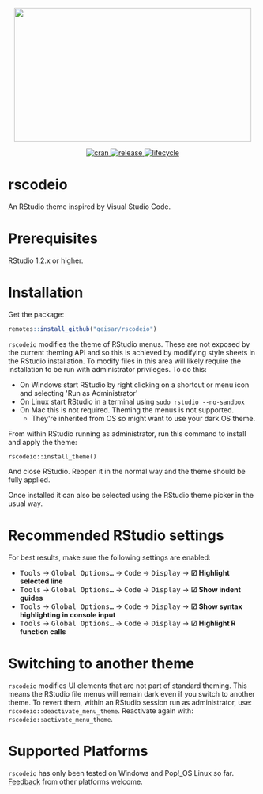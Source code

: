 <p align=center>
  <img src="./inst/media/rscodeio.png" width="480" height="270">
</p>

<p align="center">
  <a href="https://cran.r-project.org/package=rscodeio">
    <img src="https://img.shields.io/cran/l/rscodeio?style=flat-square" alt="cran">
  </a>
  <a href="https://github.com/anthonynorth/rscodeio/releases/latest">
    <img src="https://img.shields.io/github/v/release/anthonynorth/rscodeio?sort=semver&style=flat-square" alt="release">
  </a>
  <a href="https://www.tidyverse.org/lifecycle/#experimental">
    <img src="https://img.shields.io/badge/lifecycle-experimental-orange?style=flat-square" alt="lifecycle" />
  </a>
</p>

# rscodeio

An RStudio theme inspired by Visual Studio Code.

# Prerequisites

RStudio 1.2.x or higher.

# Installation

Get the package:

```r
remotes::install_github("qeisar/rscodeio")
```

`rscodeio` modifies the theme of RStudio menus. These are not exposed by the current theming API and so this is achieved by modifying style sheets in the RStudio installation. To modify files in this area will likely require the installation to be run with administrator privileges. To do this:

- On Windows start RStudio by right clicking on a shortcut or menu icon and selecting 'Run as Administrator'
- On Linux start RStudio in a terminal using `sudo rstudio --no-sandbox`
- On Mac this is not required. Theming the menus is not supported.
  - They're inherited from OS so might want to use your dark OS theme.

From within RStudio running as administrator, run this command to install and apply the theme:

```
rscodeio::install_theme()
```

And close RStudio. Reopen it in the normal way and the theme should be fully applied.

Once installed it can also be selected using the RStudio theme picker in the usual way.

# Recommended RStudio settings

For best results, make sure the following settings are enabled:

- <kbd>Tools</kbd> → <kbd>Global Options…</kbd> → <kbd>Code</kbd> → <kbd>Display</kbd> → **☑ Highlight selected line**
- <kbd>Tools</kbd> → <kbd>Global Options…</kbd> → <kbd>Code</kbd> → <kbd>Display</kbd> → **☑ Show indent guides**
- <kbd>Tools</kbd> → <kbd>Global Options…</kbd> → <kbd>Code</kbd> → <kbd>Display</kbd> → **☑ Show syntax highlighting in console input**
- <kbd>Tools</kbd> → <kbd>Global Options…</kbd> → <kbd>Code</kbd> → <kbd>Display</kbd> → **☑ Highlight R function calls**

# Switching to another theme

`rscodeio` modifies UI elements that are not part of standard theming. This means the RStudio file menus will remain dark even if you switch to another theme. To revert them, within an RStudio session run as administrator, use: `rscodeio::deactivate_menu_theme`. Reactivate again with: `rscodeio::activate_menu_theme`.

# Supported Platforms

`rscodeio` has only been tested on Windows and Pop!\_OS Linux so far. [Feedback](https://github.com/anthonynorth/rscodeio/issues) from other platforms welcome.
